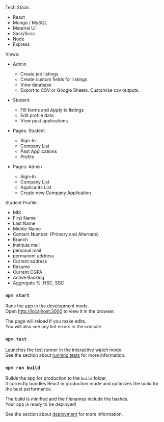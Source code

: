 Tech Stack:

- React
- Mongo / MySQL
- Material UI
- Sass/Scss
- Node
- Express

Views:

- Admin

  - Create job listings
  - Create custom fields for listings
  - View database
  - Export to CSV or Google Sheets. Customise csv outputs.

- Student

  - Fill forms and Apply to listings
  - Edit profile data
  - View past applications

- Pages: Student

  - Sign-In
  - Company List
  - Past Applications
  - Profile

- Pages: Admin

  - Sign-In
  - Company List
  - Applicants List
  - Create new Company Application

Student Profile:

- MIS
- First Name
- Last Name
- Middle Name
- Contact Number. (Primary and Alternate)
- Branch
- Institute mail
- personal mail
- permanent address
- Current address
- Resume
- Current CGPA
- Active Backlog
- Aggregate %, HSC, SSC

### `npm start`

Runs the app in the development mode.\
Open [http://localhost:3000](http://localhost:3000) to view it in the browser.

The page will reload if you make edits.\
You will also see any lint errors in the console.

### `npm test`

Launches the test runner in the interactive watch mode.\
See the section about [running tests](https://facebook.github.io/create-react-app/docs/running-tests) for more information.

### `npm run build`

Builds the app for production to the `build` folder.\
It correctly bundles React in production mode and optimizes the build for the best performance.

The build is minified and the filenames include the hashes.\
Your app is ready to be deployed!

See the section about [deployment](https://facebook.github.io/create-react-app/docs/deployment) for more information.
